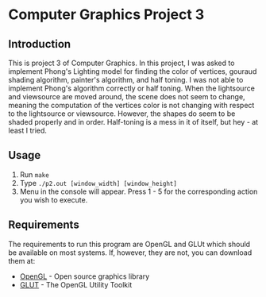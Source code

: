 # Computer Graphics Project 3

## Introduction
This is project 3 of Computer Graphics. In this project, I was asked to implement Phong's Lighting model for finding the color of vertices, gouraud shading algorithm, painter's algorithm, and half toning. I was not able to implement Phong's algorithm correctly or half toning. When the lightsource and viewsource are moved around, the scene does not seem to change, meaning the computation of the vertices color is not changing with respect to the lightsource or viewsource. However, the shapes do seem to be shaded properly and in order. Half-toning is a mess in it of itself, but hey - at least I tried. 


## Usage
1. Run `make`
2. Type `./p2.out [window_width] [window_height]` 
3. Menu in the console will appear. Press 1 - 5 for the corresponding action you wish to execute. 

## Requirements
The requirements to run this program are OpenGL and GLUt which should be available on most systems. If, however, they are not, you can download them at:
* [OpenGL](https://www.opengl.org/) - Open source graphics library
* [GLUT](https://www.opengl.org/resources/libraries/glut/) - The OpenGL Utility Toolkit

